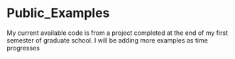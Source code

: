 # Public_Examples
My current available code is from a project completed at the end of my first semester of graduate school. I will be adding more examples as time progresses
